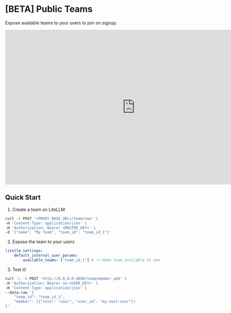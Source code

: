 # [BETA] Public Teams

Expose available teams to your users to join on signup.

<iframe width="840" height="500" src="https://www.loom.com/embed/7871ea15035a48d2a118b7486c2f7598?sid=267cd0ab-d92b-42fa-b97a-9f385ef8930c" frameborder="0" webkitallowfullscreen mozallowfullscreen allowfullscreen></iframe>


## Quick Start

1. Create a team on LiteLLM

```bash
curl -X POST '<PROXY_BASE_URL>/team/new' \
-H 'Content-Type: application/json' \
-H 'Authorization: Bearer <MASTER_KEY>' \
-d '{"name": "My Team", "team_id": "team_id_1"}'
```

2. Expose the team to your users

```yaml
litellm_settings:
    default_internal_user_params:
        available_teams: ["team_id_1"] # 👈 Make team available to new SSO users
```

3. Test it! 

```bash
curl -L -X POST 'http://0.0.0.0:4000/team/member_add' \
-H 'Authorization: Bearer sk-<USER_KEY>' \
-H 'Content-Type: application/json' \
--data-raw '{
    "team_id": "team_id_1", 
    "member": [{"role": "user", "user_id": "my-test-user"}]
}'
```



